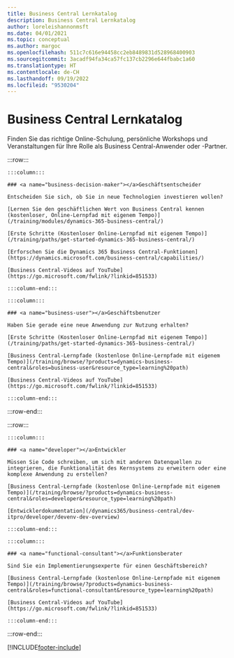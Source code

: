 ```yaml
---
title: Business Central Lernkatalog
description: Business Central Lernkatalog
author: loreleishannonmsft
ms.date: 04/01/2021
ms.topic: conceptual
ms.author: margoc
ms.openlocfilehash: 511c7c616e94458cc2eb8489831d528968400903
ms.sourcegitcommit: 3acadf94fa34ca57fc137cb2296e644fbabc1a60
ms.translationtype: HT
ms.contentlocale: de-CH
ms.lasthandoff: 09/19/2022
ms.locfileid: "9530204"
---
```

# <a name="business-central-learning-catalog"></a>Business Central Lernkatalog

Finden Sie das richtige Online-Schulung, persönliche Workshops und Veranstaltungen für Ihre Rolle als Business Central-Anwender oder -Partner.

:::row:::

    :::column:::

    ### <a name="business-decision-maker"></a>Geschäftsentscheider

    Entscheiden Sie sich, ob Sie in neue Technologien investieren wollen? 

    [Lernen Sie den geschäftlichen Wert von Business Central kennen (kostenloser, Online-Lernpfad mit eigenem Tempo)](/training/modules/dynamics-365-business-central/)

    [Erste Schritte (Kostenloser Online-Lernpfad mit eigenem Tempo)](/training/paths/get-started-dynamics-365-business-central/)

    [Erforschen Sie die Dynamics 365 Business Central-Funktionen](https://dynamics.microsoft.com/business-central/capabilities/)

    [Business Central-Videos auf YouTube](https://go.microsoft.com/fwlink/?linkid=851533)

    :::column-end:::

    :::column:::

    ### <a name="business-user"></a>Geschäftsbenutzer

    Haben Sie gerade eine neue Anwendung zur Nutzung erhalten? 

    [Erste Schritte (Kostenloser Online-Lernpfad mit eigenem Tempo)](/training/paths/get-started-dynamics-365-business-central/)

    [Business Central-Lernpfade (kostenlose Online-Lernpfade mit eigenem Tempo)](/training/browse/?products=dynamics-business-central&roles=business-user&resource_type=learning%20path)

    [Business Central-Videos auf YouTube](https://go.microsoft.com/fwlink/?linkid=851533)

    :::column-end:::

:::row-end:::

:::row:::

    :::column:::

    ### <a name="developer"></a>Entwickler

    Müssen Sie Code schreiben, um sich mit anderen Datenquellen zu integrieren, die Funktionalität des Kernsystems zu erweitern oder eine komplexe Anwendung zu erstellen?

    [Business Central-Lernpfade (kostenlose Online-Lernpfade mit eigenem Tempo)](/training/browse/?products=dynamics-business-central&roles=developer&resource_type=learning%20path)

    [Entwicklerdokumentation](/dynamics365/business-central/dev-itpro/developer/devenv-dev-overview)

    :::column-end:::

    :::column:::

    ### <a name="functional-consultant"></a>Funktionsberater
    
    Sind Sie ein Implementierungsexperte für einen Geschäftsbereich? 

    [Business Central-Lernpfade (kostenlose Online-Lernpfade mit eigenem Tempo)](/training/browse/?products=dynamics-business-central&roles=functional-consultant&resource_type=learning%20path)

    [Business Central-Videos auf YouTube](https://go.microsoft.com/fwlink/?linkid=851533)

    :::column-end:::

:::row-end:::


[!INCLUDE[footer-include](../includes/footer-banner.md)]
